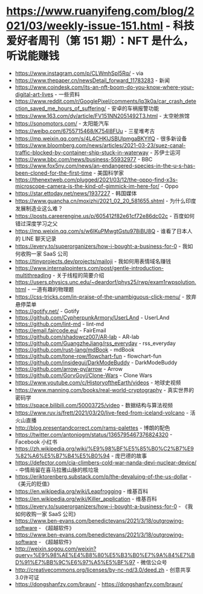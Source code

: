 # https://www.ruanyifeng.com/blog/2021/03/weekly-issue-151.html - 科技爱好者周刊（第 151 期）：NFT 是什么，听说能赚钱

- https://www.instagram.com/p/CLWmhSpl5Rq/ - via
- https://www.thepaper.cn/newsDetail_forward_11783283 - 新闻
- https://www.coindesk.com/its-an-nft-boom-do-you-know-where-your-digital-art-lives - 一些资料
- https://www.reddit.com/r/GooglePixel/comments/lq3k0a/car_crash_detection_saved_me_hours_of_suffering/ - 安卓的车祸报警功能
- https://www.163.com/dy/article/FV151NN2051492T3.html - 太空舱旅馆
- https://sonomotors.com/ - 太阳能汽车
- https://weibo.com/6755715468/K754l8FUu - 三星堆考古
- https://mp.weixin.qq.com/s/4L4CHKlJSBUlpmgaBKYlfQ - 很多新设备
- https://www.bloomberg.com/news/articles/2021-03-23/suez-canal-traffic-blocked-by-container-ship-stuck-in-waterway - 苏伊士运河
- https://www.bbc.com/news/business-55932977 - BBC
- https://www.fox5ny.com/news/an-endangered-species-in-the-u-s-has-been-cloned-for-the-first-time - 美国科学家
- https://thenextweb.com/plugged/2021/03/12/the-oppo-find-x3s-microscope-camera-is-the-kind-of-gimmick-im-here-for/ - Oppo
- https://star.ettoday.net/news/1937227 - 韩国媒体
- https://www.guancha.cn/moxizhi/2021_02_20_581655.shtml - 为什么印度发展制造业这么难？
- https://posts.careerengine.us/p/605412f82e61cf72e86dc02c - 百度如何错过深度学习之父
- https://mp.weixin.qq.com/s/w6lKuPMwgtGstu978iBU8Q - 谁看了日本人的 LINE 聊天记录
- https://every.to/superorganizers/how-i-bought-a-business-for-0 - 我如何收购一家 SaaS 公司
- https://tinyprojects.dev/projects/mailoji - 我如何用表情域名赚钱
- https://www.internalpointers.com/post/gentle-introduction-multithreading - 关于线程的简要介绍
- https://users.physics.unc.edu/~deardorf/phys25/rwp/exam1rwpsolution.html - 一道有趣的物理题
- https://css-tricks.com/in-praise-of-the-unambiguous-click-menu/ - 放弃悬停菜单
- https://gotify.net/ - Gotify
- https://github.com/CypherpunkArmory/UserLAnd - UserLAnd
- https://github.com/lint-md - lint-md
- https://email.faircode.eu/ - FairEmail
- https://github.com/shadowcz007/AR-lab - AR-lab
- https://github.com/GuangzheJiang/rss_everyday - rss_everyday
- https://github.com/rust-lang/mdBook - mdBook
- https://github.com/tone-row/flowchart-fun - flowchart-fun
- https://github.com/insidegui/DarkModeBuddy - DarkModeBuddy
- https://github.com/arrow-py/arrow - Arrow
- https://github.com/GorvGoyl/Clone-Wars - Clone Wars
- https://www.youtube.com/c/HistoryoftheEarth/videos - 地球史视频
- https://www.manning.com/books/real-world-cryptography - 真实世界的密码学
- https://space.bilibili.com/50003725/video - 数据结构与算法视频
- https://www.ruv.is/frett/2021/03/20/live-feed-from-iceland-volcano - 活火山直播
- http://blog.presentandcorrect.com/rams-palettes - 博朗的配色
- https://twitter.com/antoniogm/status/1365795467376824320 - Facebook 小红书
- https://zh.wikipedia.org/wiki/%E9%98%BF%E5%85%B0%C2%B7%E9%82%A6%E5%B7%B4%E5%B0%94 - 庞巴德的故事
- https://defector.com/cia-climbers-cold-war-nanda-devi-nuclear-device/ - 中情局留在喜马拉雅山脉的核垃圾
- https://eriktorenberg.substack.com/p/the-devaluing-of-the-us-dollar - 《美元的贬值》
- https://en.wikipedia.org/wiki/Leapfrogging - 维基百科
- https://en.wikipedia.org/wiki/Killer_application - 维基百科
- https://every.to/superorganizers/how-i-bought-a-business-for-0 - 《我如何收购一家 SaaS 公司》
- https://www.ben-evans.com/benedictevans/2021/3/18/outgrowing-software - 《超越软件》
- https://www.ben-evans.com/benedictevans/2021/3/18/outgrowing-software - 《超越软件》
- http://weixin.sogou.com/weixin?query=%E9%98%AE%E4%B8%80%E5%B3%B0%E7%9A%84%E7%BD%91%E7%BB%9C%E6%97%A5%E5%BF%97 - 微信公众号
- http://creativecommons.org/licenses/by-nc-nd/3.0/deed.zh - 创意共享3.0许可证
- https://dongshanfzy.com/braun/ - https://dongshanfzy.com/braun/